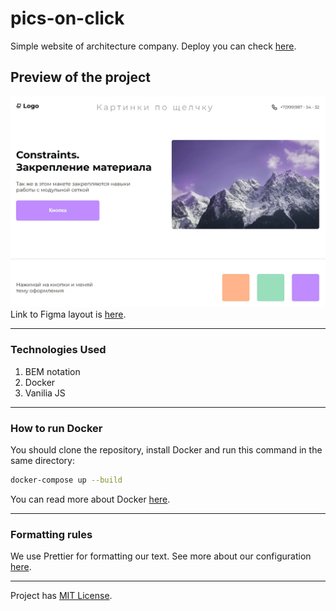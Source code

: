 # pics-on-click

Simple website of architecture company. Deploy you can check [here](https://frontgr.github.io/pics-on-click/).

## Preview of the project

![Preview image](/assets/priw.webp)
Link to Figma layout is [here](https://www.figma.com/file/P4nYNKO5xOtYrKl5RYx4pW/%D0%9A%D0%B0%D1%80%D1%82%D0%B8%D0%BD%D0%BA%D0%B8-%D0%BF%D0%BE-%D1%89%D0%B5%D0%BB%D1%87%D0%BA%D1%83?type=design&node-id=0%3A1&mode=design&t=W7pkAKrebnB8Sy9B-1).

---

### Technologies Used

1. BEM notation
2. Docker
3. Vanilia JS

---

### How to run Docker

You should clone the repository, install Docker and run this command in the same directory:

  ```bash
  docker-compose up --build
  ```

You can read more about Docker [here](https://frontgr.github.io/docs/docker/docker/).

---

### Formatting rules

We use Prettier for formatting our text. See more about our configuration [here](https://frontgr.github.io/docs/prettierrc/prettierrc/).

---

Project has [MIT License](https://github.com/frontgr/pics-on-click/blob/main/LICENSE).
